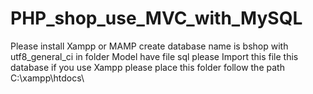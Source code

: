 # PHP_shop_use_MVC_with_MySQL
Please install Xampp or MAMP
create database name is bshop with utf8_general_ci
in folder Model have file sql please Import this file this database
if you use Xampp please place this folder follow the path C:\xampp\htdocs\
